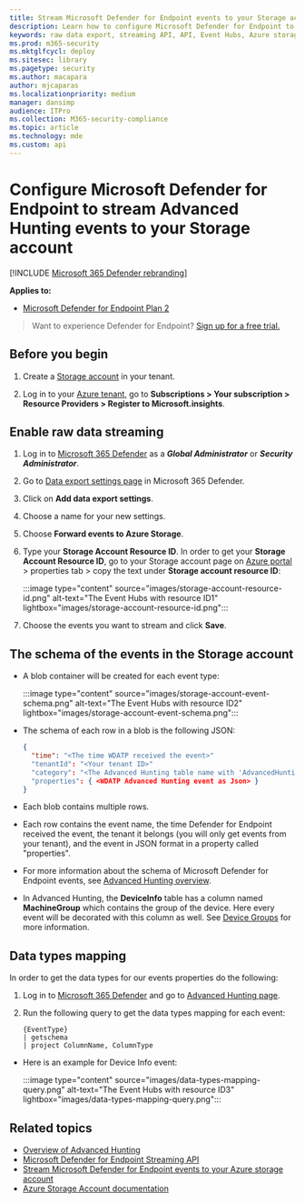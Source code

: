 ```yaml
---
title: Stream Microsoft Defender for Endpoint events to your Storage account
description: Learn how to configure Microsoft Defender for Endpoint to stream Advanced Hunting events to your Storage account.
keywords: raw data export, streaming API, API, Event Hubs, Azure storage, storage account, Advanced Hunting, raw data sharing
ms.prod: m365-security
ms.mktglfcycl: deploy
ms.sitesec: library
ms.pagetype: security
ms.author: macapara
author: mjcaparas
ms.localizationpriority: medium
manager: dansimp
audience: ITPro
ms.collection: M365-security-compliance
ms.topic: article
ms.technology: mde
ms.custom: api
---
```


# Configure Microsoft Defender for Endpoint to stream Advanced Hunting events to your Storage account

[!INCLUDE [Microsoft 365 Defender rebranding](../../includes/microsoft-defender.md)]

**Applies to:**

- [Microsoft Defender for Endpoint Plan 2](https://go.microsoft.com/fwlink/p/?linkid=2154037)

> Want to experience Defender for Endpoint? [Sign up for a free trial.](https://signup.microsoft.com/create-account/signup?products=7f379fee-c4f9-4278-b0a1-e4c8c2fcdf7e&ru=https://aka.ms/MDEp2OpenTrial?ocid=docs-wdatp-configuresiem-abovefoldlink)

## Before you begin

1. Create a [Storage account](/azure/storage/common/storage-account-overview) in your tenant.

2. Log in to your [Azure tenant](https://ms.portal.azure.com/), go to **Subscriptions > Your subscription > Resource Providers > Register to Microsoft.insights**.

## Enable raw data streaming

1. Log in to [Microsoft 365 Defender](https://security.microsoft.com) as a ***Global Administrator*** or ***Security Administrator***.

2. Go to [Data export settings page](https://security.microsoft.com/interoperability/dataexport) in Microsoft 365 Defender.

3. Click on **Add data export settings**.

4. Choose a name for your new settings.

5. Choose **Forward events to Azure Storage**.

6. Type your **Storage Account Resource ID**. In order to get your **Storage Account Resource ID**, go to your Storage account page on [Azure portal](https://ms.portal.azure.com/) \> properties tab \> copy the text under **Storage account resource ID**:

   :::image type="content" source="images/storage-account-resource-id.png" alt-text="The Event Hubs with resource ID1" lightbox="images/storage-account-resource-id.png":::

7. Choose the events you want to stream and click **Save**.

## The schema of the events in the Storage account

- A blob container will be created for each event type:

  :::image type="content" source="images/storage-account-event-schema.png" alt-text="The Event Hubs with resource ID2" lightbox="images/storage-account-event-schema.png":::

- The schema of each row in a blob is the following JSON:

  ```json
  {
    "time": "<The time WDATP received the event>"
    "tenantId": "<Your tenant ID>"
    "category": "<The Advanced Hunting table name with 'AdvancedHunting-' prefix>"
    "properties": { <WDATP Advanced Hunting event as Json> }
  }
  ```

- Each blob contains multiple rows.

- Each row contains the event name, the time Defender for Endpoint received the event, the tenant it belongs (you will only get events from your tenant), and the event in JSON format in a property called "properties".

- For more information about the schema of Microsoft Defender for Endpoint events, see [Advanced Hunting overview](advanced-hunting-overview.md).

- In Advanced Hunting, the **DeviceInfo** table has a column named **MachineGroup** which contains the group of the device. Here every event will be decorated with this column as well. See [Device Groups](machine-groups.md) for more information.

## Data types mapping

In order to get the data types for our events properties do the following:

1. Log in to [Microsoft 365 Defender](https://security.microsoft.com) and go to [Advanced Hunting page](https://security.microsoft.com/hunting-package).

2. Run the following query to get the data types mapping for each event:

   ```kusto
   {EventType}
   | getschema
   | project ColumnName, ColumnType
   ```

- Here is an example for Device Info event:

  :::image type="content" source="images/data-types-mapping-query.png" alt-text="The Event Hubs with resource ID3" lightbox="images/data-types-mapping-query.png":::

## Related topics

- [Overview of Advanced Hunting](advanced-hunting-overview.md)
- [Microsoft Defender for Endpoint Streaming API](raw-data-export.md)
- [Stream Microsoft Defender for Endpoint events to your Azure storage account](raw-data-export-storage.md)
- [Azure Storage Account documentation](/azure/storage/common/storage-account-overview)

